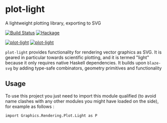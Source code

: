 # plot-light

A lightweight plotting library, exporting to SVG

[![Build Status](https://travis-ci.org/ocramz/plot-light.png)](https://travis-ci.org/ocramz/plot-light)
[![Hackage](https://img.shields.io/hackage/v/plot-light.svg)](https://hackage.haskell.org/package/plot-light)

[![plot-light](http://stackage.org/package/plot-light/badge/lts-3)](http://stackage.org/lts-3/package/plot-light)
[![plot-light](http://stackage.org/package/plot-light/badge/nightly)](http://stackage.org/nightly/package/plot-light)




`plot-light` provides functionality for rendering vector graphics as SVG.
It is geared in particular towards scientific plotting, and it is termed "light" because it only requires native Haskell dependencies.
It builds upon `blaze-svg` by adding type-safe combinators, geometry primitives and functionality

## Usage

To use this project you just need to import this module qualified (to avoid name clashes with any other modules you might have loaded on the side), for example as follows :

`import Graphics.Rendering.Plot.Light as P`